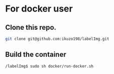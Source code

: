 # For docker user

## Clone this repo.

```bash
git clone git@github.com:ikuzo198/labelImg.git
```

## Build the container

```bash
/labelImg$ sudo sh docker/run-docker.sh 
```